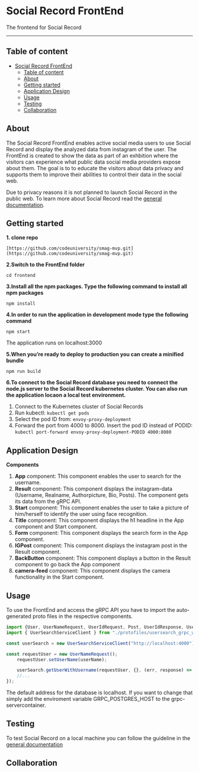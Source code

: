 # Social Record FrontEnd  
The frontend for Social Record

---

## Table of content

- [Social Record FrontEnd](#social-record-frontend)
  - [Table of content](#table-of-content)
  - [About](#about)
  - [Getting started](#getting-started)
  - [Application Design](#application-design)
  - [Usage](#usage)
  - [Testing](#testing)
  - [Collaboration](#collaboration)

## About

The Social Record FrontEnd enables active social media users to use Social Record and display the analyzed data from instagram of the user. The FrontEnd is created to show the data as part of an exhbition where the visitors can experience what public data social media providers expose about them. The goal is to to educate the visitors about data privacy and supports them to improve their abilities to control their data in the social web. 

Due to privacy reasons it is not planned to launch Social Record in the public web. To learn more about Social Record read the [general documentation](https://github.com/codeuniversity/smag-mvp).

## Getting started

**1. clone repo**

`[https://github.com/codeuniversity/smag-mvp.git] (https://github.com/codeuniversity/smag-mvp.git)`

**2.Switch to the FrontEnd folder**

`cd frontend`

**3.Install all the npm packages. Type the following command to install all npm packages**

`npm install`

**4.In order to run the application in development mode type the following command**

`npm start`

The application runs on localhost:3000

**5.When you’re ready to deploy to production you can create a minified bundle**

`npm run build`

**6.To connect to the Social Record database you need to connect the node.js server to the Social Record kubernetes cluster. You can also run the application locaon a local test environment.** 

1. Connect to the Kubernetes cluster of Social Records 
2. Run kubectl: ```kubectl get pods```
3. Select the pod ID from: ```envoy-proxy-deployment``` 
4. Forward the port from 4000 to 8000. Insert the pod ID instead of PODID: ```kubectl port-forward envoy-proxy-deployment-PODID 4000:8080```

## Application Design

**Components**
1. **App** component: This component enables the user to search for the username. 
2. **Result** component: This component displays the instagram-data (Username, Realname, Authorpicture, Bio, Posts). The component gets its data from the gRPC API. 
3. **Start** component: This component enables the user to take a picture of him/herself to identify the user using face recognition. 
4. **Title** component: This component displays the h1 headline in the App component and Start component.
5. **Form** component: This component displays the search form in the App component.
6. **IGPost** component: This component displays the instagram post in the Result component. 
7. **BackButton** component: This component displays a button in the Result component to go back the App component
8. **camera-feed** component: This component displays the camera functionality in the Start component. 

## Usage

To use the FrontEnd and access the gRPC API you have to import the auto-generated proto files in the respective components. 

```javascript
import {User, UserNameRequest, UserIdRequest, Post, UserIdResponse, UserSearchResponse} from "./protofiles/usersearch_pb.js";
import { UserSearchServiceClient } from "./protofiles/usersearch_grpc_web_pb";

const userSearch = new UserSearchServiceClient("http://localhost:4000");

const requestUser = new UserNameRequest();
    requestUser.setUserName(userName);

    userSearch.getUserWithUsername(requestUser, {}, (err, response) => {
    //...
});
```

The default address for the database is localhost. If you want to change that simply add the enviroment variable GRPC_POSTGRES_HOST to the grpc-servercontainer. 


## Testing
To test Social Record on a local machine you can follow the guideline in the [general documentation](https://github.com/codeuniversity/smag-mvp)

## Collaboration




